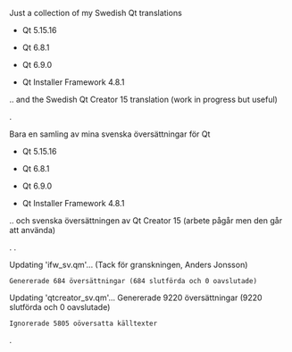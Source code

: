 Just a collection of my Swedish Qt translations


- Qt 5.15.16

- Qt 6.8.1

- Qt 6.9.0

- Qt Installer Framework 4.8.1


.. and the Swedish Qt Creator 15 translation (work in progress but useful)


.


Bara en samling av mina svenska översättningar för Qt

- Qt 5.15.16

- Qt 6.8.1

- Qt 6.9.0

- Qt Installer Framework 4.8.1


.. och svenska översättningen av Qt Creator 15 (arbete pågår men den går att använda)

.
.

Updating 'ifw_sv.qm'... (Tack för granskningen, Anders Jonsson)

    Genererade 684 översättningar (684 slutförda och 0 oavslutade)



Updating 'qtcreator_sv.qm'...
    Genererade 9220 översättningar (9220 slutförda och 0 oavslutade)
    
    Ignorerade 5805 oöversatta källtexter

.

